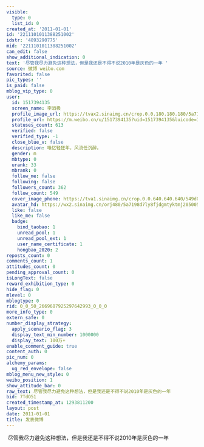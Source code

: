 ```yaml
---
visible:
  type: 0
  list_id: 0
created_at: '2011-01-01'
id: '2211101011388251002'
idstr: '4893290775'
mid: '2211101011388251002'
can_edit: false
show_additional_indication: 0
text: '尽管我尽力避免这种想法，但是我还是不得不说2010年是灰色的一年 '
source: 微博 weibo.com
favorited: false
pic_types: ''
is_paid: false
mblog_vip_type: 0
user:
  id: 1517394135
  screen_name: 李消极
  profile_image_url: https://tvax2.sinaimg.cn/crop.0.0.180.180.180/5a7198d7ly8fjdgmtyktmj20500500so.jpg?KID=imgbed,tva&Expires=1606400338&ssig=qNjTAa78K2
  profile_url: https://m.weibo.cn/u/1517394135?uid=1517394135&luicode=10000011&lfid=2304131517394135_-_WEIBO_SECOND_PROFILE_WEIBO
  statuses_count: 613
  verified: false
  verified_type: -1
  close_blue_v: false
  description: 唯忆轻狂年，风流任沉醉。
  gender: m
  mbtype: 0
  urank: 33
  mbrank: 0
  follow_me: false
  following: false
  followers_count: 362
  follow_count: 549
  cover_image_phone: https://tva1.sinaimg.cn/crop.0.0.640.640.640/549d0121tw1egm1kjly3jj20hs0hsq4f.jpg
  avatar_hd: https://wx2.sinaimg.cn/orj480/5a7198d7ly8fjdgmtyktmj20500500so.jpg
  like: false
  like_me: false
  badge:
    bind_taobao: 1
    unread_pool: 1
    unread_pool_ext: 1
    user_name_certificate: 1
    hongbao_2020: 2
reposts_count: 0
comments_count: 1
attitudes_count: 0
pending_approval_count: 0
isLongText: false
reward_exhibition_type: 0
hide_flag: 0
mlevel: 0
mblogtype: 0
rid: 0_0_50_2669687925297642993_0_0_0
more_info_type: 0
extern_safe: 0
number_display_strategy:
  apply_scenario_flag: 3
  display_text_min_number: 1000000
  display_text: 100万+
enable_comment_guide: true
content_auth: 0
pic_num: 0
alchemy_params:
  ug_red_envelope: false
mblog_menu_new_style: 0
weibo_position: 1
show_attitude_bar: 0
raw_text: 尽管我尽力避免这种想法，但是我还是不得不说2010年是灰色的一年 ​​​
bid: 7TdO51
created_timestamp_at: 1293811200
layout: post
date: 2011-01-01
title: 发表微博
---
```


![]()
尽管我尽力避免这种想法，但是我还是不得不说2010年是灰色的一年 
